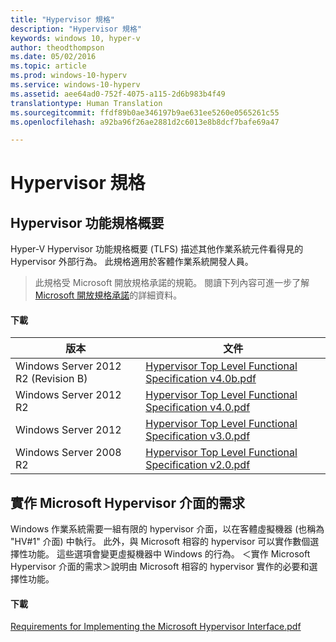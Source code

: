 ```yaml
---
title: "Hypervisor 規格"
description: "Hypervisor 規格"
keywords: windows 10, hyper-v
author: theodthompson
ms.date: 05/02/2016
ms.topic: article
ms.prod: windows-10-hyperv
ms.service: windows-10-hyperv
ms.assetid: aee64ad0-752f-4075-a115-2d6b983b4f49
translationtype: Human Translation
ms.sourcegitcommit: ffdf89b0ae346197b9ae631ee5260e0565261c55
ms.openlocfilehash: a92ba96f26ae2881d2c6013e8b8dcf7bafe69a47

---
```


# Hypervisor 規格

## Hypervisor 功能規格概要

Hyper-V Hypervisor 功能規格概要 (TLFS) 描述其他作業系統元件看得見的 Hypervisor 外部行為。 此規格適用於客體作業系統開發人員。
  
> 此規格受 Microsoft 開放規格承諾的規範。  閱讀下列內容可進一步了解 [Microsoft 開放規格承諾](https://msdn.microsoft.com/en-us/openspecifications)的詳細資料。  

#### 下載
版本 | 文件
--- | ---
Windows Server 2012 R2 (Revision B) | [Hypervisor Top Level Functional Specification v4.0b.pdf](https://github.com/Microsoft/Virtualization-Documentation/raw/master/tlfs/Hypervisor%20Top%20Level%20Functional%20Specification%20v4.0b.pdf)
Windows Server 2012 R2 | [Hypervisor Top Level Functional Specification v4.0.pdf](https://github.com/Microsoft/Virtualization-Documentation/raw/master/tlfs/Hypervisor%20Top%20Level%20Functional%20Specification%20v4.0.pdf)
Windows Server 2012 | [Hypervisor Top Level Functional Specification v3.0.pdf](https://github.com/Microsoft/Virtualization-Documentation/raw/master/tlfs/Hypervisor%20Top%20Level%20Functional%20Specification%20v3.0.pdf)
Windows Server 2008 R2 | [Hypervisor Top Level Functional Specification v2.0.pdf](https://github.com/Microsoft/Virtualization-Documentation/raw/master/tlfs/Hypervisor%20Top%20Level%20Functional%20Specification%20v2.0.pdf)

## 實作 Microsoft Hypervisor 介面的需求

Windows 作業系統需要一組有限的 hypervisor 介面，以在客體虛擬機器 (也稱為 "HV#1" 介面) 中執行。 此外，與 Microsoft 相容的 hypervisor 可以實作數個選擇性功能。 這些選項會變更虛擬機器中 Windows 的行為。 ＜實作 Microsoft Hypervisor 介面的需求＞說明由 Microsoft 相容的 hypervisor 實作的必要和選擇性功能。

#### 下載

[Requirements for Implementing the Microsoft Hypervisor Interface.pdf](https://github.com/Microsoft/Virtualization-Documentation/raw/master/tlfs/Requirements%20for%20Implementing%20the%20Microsoft%20Hypervisor%20Interface.pdf)


<!--HONumber=Oct16_HO4-->


